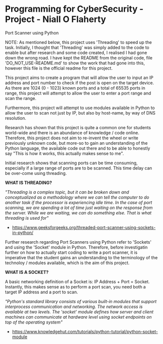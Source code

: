 # Programming for CyberSecurity - Project - Niall O Flaherty 
Port Scanner using Python

NOTE: As mentioned below, this project uses 'Threading' to speed up the task. Initially, I thought that 'Threading' was simply added to the code to enable but after research and some code created, I realised I had gone down the wrong road. I have kept the README from the original code, file 'DO_NOT_USE-README.md' to show the work that had gone into this, however this file is the official readme for this project.

This project aims to create a program that will allow the user to input an IP address and port number to check if the post is open on the target device. As there are 1024 (0 - 1023) known ports and a total of 65535 ports in range, this project will attempt to allow the user to enter a port range and scan the range.

Furthermore, this project will attempt to use modules available in Python to allow the user to scan not just by IP, but also by host-name, by way of DNS resolution.

Research has shown that this project is quite a common one for students world-wide and there is an abundance of knowledge / code online. Therefore, this project does not aim to re-invent the wheel or write previously unknown code, but more-so to gain an understanding of the Python language, the available code out there and to be able to honestly say "This is how it works, this actually makes sense to me".

Initial research shows that scanning ports can be time consuming, especially if a large range of ports are to be scanned. This time delay can be over-come using threading.


**WHAT IS THREADING?**

*"Threading is a complex topic, but it can be broken down and conceptualized as a methodology where we can tell the computer to do another task if the processor is experiencing idle time. In the case of port scanning, we are spending a lot of time just waiting on the response from the server. While we are waiting, we can do something else. That is what threading is used for"*
- https://www.geeksforgeeks.org/threaded-port-scanner-using-sockets-in-python/


Further research regarding Port Scanners using Python refer to 'Sockets' and using the 'Socket' module in Python. Therefore, before investigatin further on how to actually start coding to write a port scanner, it is imperative that the student gains an understanding to the terminology of the technoloy / modules available, which is the aim of this project.


**WHAT IS A SOCKET?**

A basic networking definition of a Socket is: IP Address + Port = Socket. Instantly, this makes sense as to perform a port scan, you need both a target IP address and a port to scan.

*"Python's standard library consists of various built-in modules that support interprocess communication and networking. The network access is available at two levels. The 'socket' module defines how server and client machines can communicate at hardware level using socket endpoints on top of the operating system"*
- https://www.knowledgehut.com/tutorials/python-tutorial/python-socket-module
